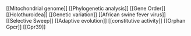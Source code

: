 [[Mitochondrial genome]]
[[Phylogenetic analysis]]
[[Gene Order]]
[[Holothuroidea]]
[[Genetic variation]]
[[African swine fever virus]]
[[Selective Sweep]]
[[Adaptive evolution]]
[[constitutive activity]]
[[Orphan Gpcr]]
[[Gpr39]]
